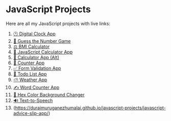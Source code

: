 # JavaScript Projects

Here are all my JavaScript projects with live links:

1. [🕒 Digital Clock App](https://duraimuruganezhumalai.github.io/javascript-projects/digital-clock-app-main/)
2. [🎯 Guess the Number Game](https://duraimuruganezhumalai.github.io/javascript-projects/guess-the-number-game-app-main/)
3. [⚖️ BMI Calculator](https://duraimuruganezhumalai.github.io/javascript-projects/javascript-BMI-calculatorapp-main/)
4. [🧮 JavaScript Calculator App](https://duraimuruganezhumalai.github.io/javascript-projects/javascript-calculator-app/)
5. [🧮 Calculator App (Alt)](https://duraimuruganezhumalai.github.io/javascript-projects/javascript-calculatorapp-main/)
6. [🔢 Counter App](https://duraimuruganezhumalai.github.io/javascript-projects/javascript-counterapp/)
7. [✅ Form Validation App](https://duraimuruganezhumalai.github.io/javascript-projects/javascript-form-validation-app/)
8. [📝 Todo List App](https://duraimuruganezhumalai.github.io/javascript-projects/javascript-todolist-app--main/)
9. [⛅ Weather App](https://duraimuruganezhumalai.github.io/javascript-projects/javascript-weather-app-main/)
10. [✍️ Word Counter App](https://duraimuruganezhumalai.github.io/javascript-projects/javascript-word-counter-app-main/)
11. [🎨 Hex Color Background Changer](https://duraimuruganezhumalai.github.io/javascript-projects/hex-color-background-changer/)
12. [🔊 Text-to-Speech](https://duraimuruganezhumalai.github.io/javascript-projects/texttospeech/)
13. (https://duraimuruganezhumalai.github.io/javascript-projects/javascript-advice-slip-app/)
